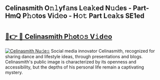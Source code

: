 ## Celinasmith O𝚗𝚕yf𝚊ns L𝚎a𝚔ed N𝚞𝚍es - Part-HmQ P𝚑𝚘tos Vi𝚍𝚎o - H𝚘𝚝 Part L𝚎a𝚔s SE1ed

# <h2><a href="http://kf70y29.oniu.top/?m=Celinasmith">🔗👉 🔴 Celinasmith P𝚑ot𝚘𝚜 V𝚒d𝚎o</a></h2>

[![Celinasmith Nu𝚍e𝚜](https://i.imgur.com/0qMVB7G.gif)](http://kf70y29.oniu.top/?m=Celinasmith)
Social media innovator Celinasmith, recognized for sharing dance and lifestyle ideas, through presentations and blogs. Celinasmith's public image is characterized by its openness and accessibility, but the depths of his personal life remain a captivating mystery.  
